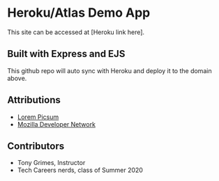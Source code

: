 # Heroku/Atlas Demo App
This site can be accessed at [Heroku link here]. 

## Built with Express and EJS
This github repo will auto sync with Heroku and deploy it to the domain above.

## Attributions
- [Lorem Picsum](https://picsum.photos)
- [Mozilla Developer Network](https://developer.mozilla.org/en-US/docs/Learn)

## Contributors
- Tony Grimes, Instructor
- Tech Careers nerds, class of Summer 2020